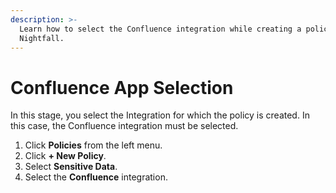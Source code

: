```yaml
---
description: >-
  Learn how to select the Confluence integration while creating a policy in
  Nightfall.
---
```


# Confluence App Selection

In this stage, you select the Integration for which the policy is created. In this case, the Confluence integration must be selected.&#x20;

1. Click **Policies** from the left menu.
2. Click **+ New Policy**.
3. Select **Sensitive Data**.
4. Select the **Confluence** integration.
